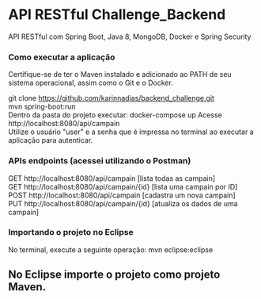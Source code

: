 # API RESTful Challenge_Backend
API RESTful com Spring Boot, Java 8, MongoDB, Docker e Spring Security 
### Como executar a aplicação
Certifique-se de ter o Maven instalado e adicionado ao PATH de seu sistema operacional, assim como o Git e o Docker.

git clone https://github.com/karinnadias/backend_challenge.git  
mvn spring-boot:run  
Dentro da pasta do projeto executar: docker-compose up
Acesse  http://localhost:8080/api/campain  
Utilize o usuário "user" e a senha que é impressa no terminal ao executar a aplicação para autenticar.

### APIs endpoints (acessei utilizando o Postman)
GET http://localhost:8080/api/campain [lista todas as campain]  
GET http://localhost:8080/api/campain/{id} [lista uma campain por ID]    
POST http://localhost:8080/api/campain [cadastra um nova campain]  
PUT http://localhost:8080/api/campain/{id} [atualiza os dados de uma campain]  

### Importando o projeto no Eclipse
No terminal, execute a seguinte operação:
mvn eclipse:eclipse


## No Eclipse importe o projeto como projeto Maven.
